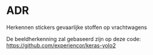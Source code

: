 # ADR
Herkennen stickers gevaarlijke stoffen op vrachtwagens

De beeldherkenning zal gebaseerd zijn op deze code: https://github.com/experiencor/keras-yolo2
